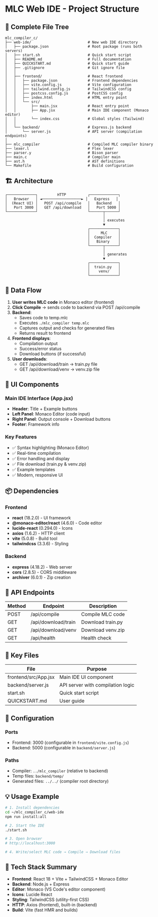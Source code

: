# MLC Web IDE - Project Structure

## 📁 Complete File Tree

```
mlc_compiler_c/
├── web-ide/                          # New web IDE directory
│   ├── package.json                  # Root package (runs both servers)
│   ├── start.sh                      # Quick start script
│   ├── README.md                     # Full documentation
│   ├── QUICKSTART.md                 # Quick start guide
│   ├── .gitignore                    # Git ignore file
│   │
│   ├── frontend/                     # React frontend
│   │   ├── package.json              # Frontend dependencies
│   │   ├── vite.config.js            # Vite configuration
│   │   ├── tailwind.config.js        # TailwindCSS config
│   │   ├── postcss.config.js         # PostCSS config
│   │   ├── index.html                # HTML entry point
│   │   └── src/
│   │       ├── main.jsx              # React entry point
│   │       ├── App.jsx               # Main IDE component (Monaco editor)
│   │       └── index.css             # Global styles (Tailwind)
│   │
│   └── backend/                      # Express.js backend
│       └── server.js                 # API server (compilation endpoints)
│
├── mlc_compiler                      # Compiled MLC compiler binary
├── lexer.l                           # Flex lexer
├── parser.y                          # Bison parser
├── main.c                            # Compiler main
├── ast.h                             # AST definitions
└── Makefile                          # Build configuration
```

## 🏗️ Architecture

```
┌─────────────┐         HTTP          ┌─────────────┐
│   Browser   │ ◄──────────────────► │   Express   │
│  (React UI) │   POST /api/compile   │   Backend   │
│   Port 3000 │   GET /api/download   │   Port 5000 │
└─────────────┘                       └──────┬──────┘
                                             │
                                             │ executes
                                             ▼
                                      ┌─────────────┐
                                      │     MLC     │
                                      │  Compiler   │
                                      │   Binary    │
                                      └──────┬──────┘
                                             │
                                             │ generates
                                             ▼
                                      ┌─────────────┐
                                      │  train.py   │
                                      │    venv/    │
                                      └─────────────┘
```

## 🔄 Data Flow

1. **User writes MLC code** in Monaco editor (frontend)
2. **Click Compile** → sends code to backend via POST /api/compile
3. **Backend**:
   - Saves code to temp.mlc
   - Executes `./mlc_compiler temp.mlc`
   - Captures output and checks for generated files
   - Returns result to frontend
4. **Frontend displays**:
   - Compilation output
   - Success/error status
   - Download buttons (if successful)
5. **User downloads**:
   - GET /api/download/train → train.py file
   - GET /api/download/venv → venv.zip file

## 🎨 UI Components

### Main IDE Interface (App.jsx)
- **Header**: Title + Example buttons
- **Left Panel**: Monaco Editor (code input)
- **Right Panel**: Output console + Download buttons
- **Footer**: Framework info

### Key Features
- ✅ Syntax highlighting (Monaco Editor)
- ✅ Real-time compilation
- ✅ Error handling and display
- ✅ File download (train.py & venv.zip)
- ✅ Example templates
- ✅ Modern, responsive UI

## 📦 Dependencies

### Frontend
- **react** (18.2.0) - UI framework
- **@monaco-editor/react** (4.6.0) - Code editor
- **lucide-react** (0.294.0) - Icons
- **axios** (1.6.2) - HTTP client
- **vite** (5.0.8) - Build tool
- **tailwindcss** (3.3.6) - Styling

### Backend
- **express** (4.18.2) - Web server
- **cors** (2.8.5) - CORS middleware
- **archiver** (6.0.1) - Zip creation

## 🚀 API Endpoints

| Method | Endpoint              | Description                      |
|--------|-----------------------|----------------------------------|
| POST   | /api/compile          | Compile MLC code                |
| GET    | /api/download/train   | Download train.py                |
| GET    | /api/download/venv    | Download venv.zip                |
| GET    | /api/health           | Health check                     |

## 🎯 Key Files

| File                     | Purpose                              |
|--------------------------|--------------------------------------|
| frontend/src/App.jsx     | Main IDE UI component               |
| backend/server.js        | API server with compilation logic   |
| start.sh                 | Quick start script                  |
| QUICKSTART.md            | User guide                          |

## 🔧 Configuration

### Ports
- Frontend: 3000 (configurable in `frontend/vite.config.js`)
- Backend: 5000 (configurable in `backend/server.js`)

### Paths
- Compiler: `../mlc_compiler` (relative to backend)
- Temp files: `backend/temp/`
- Generated files: `../../` (compiler root directory)

## 💡 Usage Example

```bash
# 1. Install dependencies
cd ~/mlc_compiler_c/web-ide
npm run install:all

# 2. Start the IDE
./start.sh

# 3. Open browser
# http://localhost:3000

# 4. Write/select MLC code → Compile → Download files
```

## 🎨 Tech Stack Summary

- **Frontend**: React 18 + Vite + TailwindCSS + Monaco Editor
- **Backend**: Node.js + Express
- **Editor**: Monaco (VS Code's editor component)
- **Icons**: Lucide React
- **Styling**: TailwindCSS (utility-first CSS)
- **HTTP**: Axios (frontend), built-in (backend)
- **Build**: Vite (fast HMR and builds)
